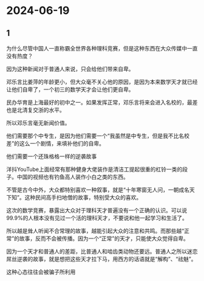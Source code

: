 # 2024-06-19

## 1


为什么尽管中国人一直称霸全世界各种理科竞赛，但是这种东西在大众传媒中一直没有热度？

因为这种新闻对于普通人来说，只会给他们带来自卑。

邓乐言比姜萍的年龄更小，但大众毫不关心他的原因，是因为本来数学天才就已经让他们自卑了，一个初三的数学天才会让他们更自卑。

民办华育是上海最好的初中之一。如果发挥正常，邓乐言将来会进入名校的，最差也是北清复交浙的水平。

所以邓乐言毫无新闻价值。

他们需要那个中专生，是因为他们需要一个“我虽然是中专生，但是我不比名校差”的这么一个剧情，来填补他们的自卑。

他们需要一个还珠格格一样的逆袭故事




洋抖YouTube上面经常有那种健身大佬装作是清洁工提起很重的杠铃一类的段子。中国的视频也有钓鱼高人装作小白之类的东西。

不管是古今中外，大众都特别喜欢一种叙事，就是“十年寒窗无人问，一朝成名天下知”。这种民间高手扫地僧的故事，特别受大众的喜欢。

这次的数学竞赛，暴露出大众对于理科天才普遍没有一个正确的认识。可以说99.9%的人根本没有见过一个活的理科天才，不要说和他一起学习和生活了。

所以越是耸人听闻不合常理的故事，越能引起大众的注意和共鸣。而那些越“正常”的故事，反而不会被传播。因为一个“正常”的天才，只能使大众觉得自卑。

因为一个天才和普通人的差距，比普通人和啮齿类动物还要远。普通人之所以迷恋屌丝逆袭的故事，就是想把这些天才拉下马，用西方的话语就是“解构”、“祛魅”。

这种心态往往会被骗子所利用








